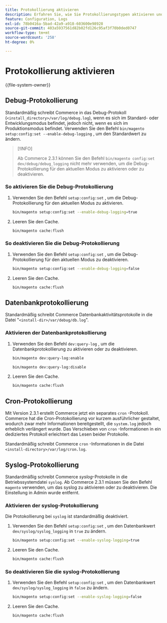 ```yaml
---
title: Protokollierung aktivieren
description: Erfahren Sie, wie Sie Protokollierungstypen aktivieren und deaktivieren.
feature: Configuration, Logs
exl-id: 78b0416a-5bad-42a9-a918-603600e98928
source-git-commit: 403a5937561d82b02fd126c95af3f70b0ded0747
workflow-type: tm+mt
source-wordcount: '258'
ht-degree: 0%

---
```


# Protokollierung aktivieren

{{file-system-owner}}

## Debug-Protokollierung

Standardmäßig schreibt Commerce in das Debug-Protokoll (`<install_directory>/var/log/debug.log`), wenn es sich im Standard- oder Entwicklungsmodus befindet, jedoch nicht, wenn es sich im Produktionsmodus befindet. Verwenden Sie den Befehl `bin/magento setup:config:set --enable-debug-logging` , um den Standardwert zu ändern.

>[!INFO]
>
>Ab Commerce 2.3.1 können Sie den Befehl `bin/magento config:set dev/debug/debug_logging` nicht mehr verwenden, um die Debug-Protokollierung für den aktuellen Modus zu aktivieren oder zu deaktivieren.

### So aktivieren Sie die Debug-Protokollierung

1. Verwenden Sie den Befehl `setup:config:set` , um die Debug-Protokollierung für den aktuellen Modus zu aktivieren.

   ```bash
   bin/magento setup:config:set --enable-debug-logging=true
   ```

1. Leeren Sie den Cache.

   ```bash
   bin/magento cache:flush
   ```

### So deaktivieren Sie die Debug-Protokollierung

1. Verwenden Sie den Befehl `setup:config:set` , um die Debug-Protokollierung für den aktuellen Modus zu deaktivieren.

   ```bash
   bin/magento setup:config:set --enable-debug-logging=false
   ```

1. Leeren Sie den Cache.

   ```bash
   bin/magento cache:flush
   ```

## Datenbankprotokollierung

Standardmäßig schreibt Commerce Datenbankaktivitätsprotokolle in die Datei &quot;`<install-dir>/var/debug/db.log`&quot;.

### Aktivieren der Datenbankprotokollierung

1. Verwenden Sie den Befehl `dev:query-log` , um die Datenbankprotokollierung zu aktivieren oder zu deaktivieren.

   ```bash
   bin/magento dev:query-log:enable
   ```

   ```bash
   bin/magento dev:query-log:disable
   ```

1. Leeren Sie den Cache.

   ```bash
   bin/magento cache:flush
   ```

## Cron-Protokollierung

Mit Version 2.3.1 erstellt Commerce jetzt ein separates `cron` -Protokoll. \
Commerce hat die Cron-Protokollierung vor kurzem ausführlicher gestaltet, wodurch zwar mehr Informationen bereitgestellt, die `system.log` jedoch erheblich verlängert wurde.
Das Verschieben von `cron` -Informationen in ein dediziertes Protokoll erleichtert das Lesen beider Protokolle.

Standardmäßig schreibt Commerce `cron` -Informationen in die Datei `<install-directory>/var/log/cron.log`.

## Syslog-Protokollierung

Standardmäßig schreibt Commerce _syslog_-Protokolle in die Betriebssystemdatei `syslog`.
Ab Commerce 2.3.1 müssen Sie den Befehl `magento` verwenden, um das syslog zu aktivieren oder zu deaktivieren.
Die Einstellung in Admin wurde entfernt.

### Aktivieren der syslog-Protokollierung

Die Protokollierung bei `syslog` ist standardmäßig deaktiviert.

1. Verwenden Sie den Befehl `setup:config:set` , um den Datenbankwert `dev/syslog/syslog_logging` in `true` zu ändern.

   ```bash
   bin/magento setup:config:set --enable-syslog-logging=true
   ```

1. Leeren Sie den Cache.

   ```bash
   bin/magento cache:flush
   ```

### So deaktivieren Sie die syslog-Protokollierung

1. Verwenden Sie den Befehl `setup:config:set` , um den Datenbankwert `dev/syslog/syslog_logging` in `false` zu ändern.

   ```bash
   bin/magento setup:config:set --enable-syslog-logging=false
   ```

1. Leeren Sie den Cache.

   ```bash
   bin/magento cache:flush
   ```
